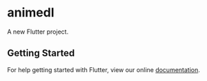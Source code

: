 # animedl

A new Flutter project.

## Getting Started

For help getting started with Flutter, view our online
[documentation](https://flutter.io/).

